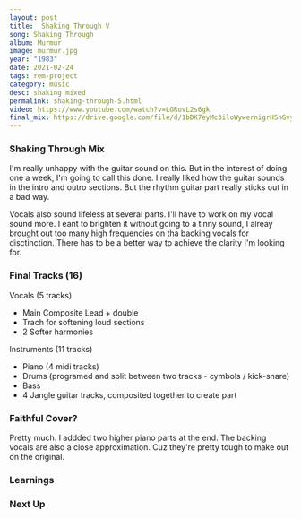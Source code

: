 ```yaml
---
layout: post
title:  Shaking Through V
song: Shaking Through
album: Murmur
image: murmur.jpg
year: "1983"
date: 2021-02-24
tags: rem-project
category: music
desc: shaking mixed
permalink: shaking-through-5.html
video: https://www.youtube.com/watch?v=LGRovL2s6gk
final_mix: https://drive.google.com/file/d/1bDK7eyMc3iloWywernigrHSnGvyKRCkq/view?usp=sharing
---
```


### Shaking Through Mix
I'm really unhappy with the guitar sound on this. But in the interest of doing one a week, I'm going to call this done. I really liked how the guitar sounds in the intro and outro sections. But the rhythm guitar part really sticks out in a bad way.

Vocals also sound lifeless at several parts. I'll have to work on my vocal sound more. I eant to brighten it without going to a tinny sound, I alreay brought out too many high frequencies on tha backing vocals for disctinction. There has to be a better way to achieve the clarity I'm looking for.

### Final Tracks (16)
Vocals (5 tracks)
- Main Composite Lead + double
- Trach for softening loud sections
- 2 Softer harmonies

Instruments (11 tracks)
- Piano (4 midi tracks)
- Drums (programed and split between two tracks - cymbols / kick-snare)
- Bass
- 4 Jangle guitar tracks, composited together to create part

### Faithful Cover?
Pretty much. I addded two higher piano parts at the end. The backing vocals are also a close approximation. Cuz they're pretty tough to make out on the original.

### Learnings

### Next Up
